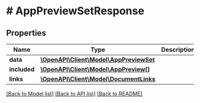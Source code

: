 # # AppPreviewSetResponse

## Properties

Name | Type | Description | Notes
------------ | ------------- | ------------- | -------------
**data** | [**\OpenAPI\Client\Model\AppPreviewSet**](AppPreviewSet.md) |  | 
**included** | [**\OpenAPI\Client\Model\AppPreview[]**](AppPreview.md) |  | [optional] 
**links** | [**\OpenAPI\Client\Model\DocumentLinks**](DocumentLinks.md) |  | 

[[Back to Model list]](../../README.md#documentation-for-models) [[Back to API list]](../../README.md#documentation-for-api-endpoints) [[Back to README]](../../README.md)


